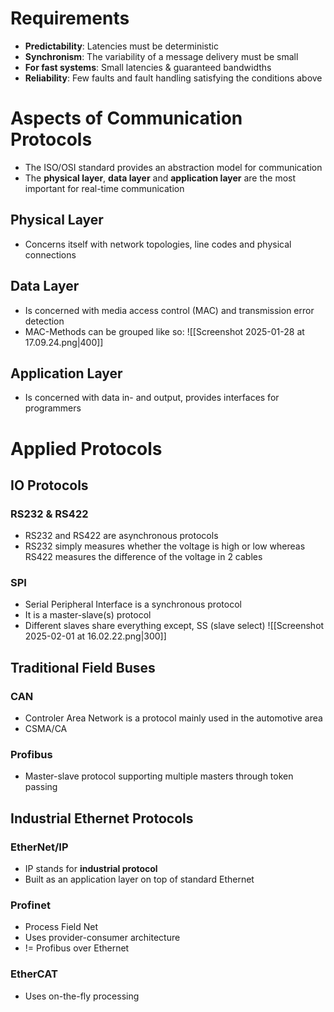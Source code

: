 # Requirements
- **Predictability**: Latencies must be deterministic
- **Synchronism**: The variability of a message delivery must be small
- **For fast systems**: Small latencies & guaranteed bandwidths
- **Reliability**: Few faults and fault handling satisfying the conditions above
# Aspects of Communication Protocols
- The ISO/OSI standard provides an abstraction model for communication
- The **physical layer**, **data layer** and **application layer** are the most important for real-time communication
## Physical Layer
- Concerns itself with network topologies, line codes and physical connections
## Data Layer
- Is concerned with media access control (MAC) and transmission error detection
- MAC-Methods can be grouped like so: 
![[Screenshot 2025-01-28 at 17.09.24.png|400]]
## Application Layer
- Is concerned with data in- and output, provides interfaces for programmers
# Applied Protocols
## IO Protocols
### RS232 & RS422
- RS232 and RS422 are asynchronous protocols
- RS232 simply measures whether the voltage is high or low whereas RS422 measures the difference of the voltage in 2 cables
### SPI
- Serial Peripheral Interface is a synchronous protocol
- It is a master-slave(s) protocol
- Different slaves share everything except, SS (slave select)
![[Screenshot 2025-02-01 at 16.02.22.png|300]]
## Traditional Field Buses
### CAN
- Controler Area Network is a protocol mainly used in the automotive area
- CSMA/CA
### Profibus
- Master-slave protocol supporting multiple masters through token passing
## Industrial Ethernet Protocols
### EtherNet/IP
- IP stands for **industrial protocol** 
- Built as an application layer on top of standard Ethernet
### Profinet
- Process Field Net
- Uses provider-consumer architecture
- != Profibus over Ethernet
### EtherCAT
- Uses on-the-fly processing